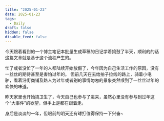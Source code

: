 ```yaml
---
title: "2025-01-23"
date: 2025-01-23
tags:
  - Daily
draft: false
hidden: false
disable_feed: false
---
```


今天跟着看到的一个博主笔记本批量生成草稿的日记学着捣鼓了半天，顺利的的话这篇文章就是基于这个流程产生的。

忙了或者没忙了一年的人都陆续开始放假了，今年因为自己生活工作的原因，没有一丝丝的期待甚至是害怕过年的。
但前几天在去给拍子拉线的路上，骑着小电驴，看着沿街商铺及路人为过年或者别的事情匆匆的景象突然嗅到了一丝丝过年的欢快的味道。

昨天家里也开始搞卫生了，今天自己也参与了进来，虽然心里没有参与到过年这个“大事件”的欲望，但手上是都在跟着走。

身后是淡淡的一年，但眼前的明天还有球打值得保持一下兴奋~
